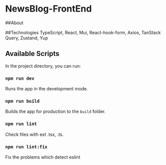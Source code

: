 # NewsBlog-FrontEnd

##About

##Technologies
TypeScript, React, Mui, React-hook-form, Axios, TanStack Query, Zustand, Yup

## Available Scripts

In the project directory, you can run:

### `npm run dev`

Runs the app in the development mode.

### `npm run build`

Builds the app for production to the `build` folder.

### `npm run lint`

Check files with ext .tsx, .ts.

### `npm run lint:fix`

Fix the problems which detect eslint
